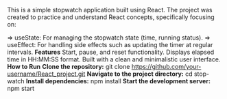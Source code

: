 This is a simple stopwatch application built using React. The project was created to practice and understand React concepts, specifically focusing on:

=> useState: For managing the stopwatch state (time, running status).
=> useEffect: For handling side effects such as updating the timer at regular intervals.
**Features**
Start, pause, and reset functionality.
Displays elapsed time in HH:MM:SS format.
Built with a clean and minimalistic user interface.
**How to Run**
**Clone the repository:**
git clone https://github.com/your-username/React_project.git
**Navigate to the project directory:**
cd stop-watch
**Install dependencies:**
npm install
**Start the development server:**
npm start


